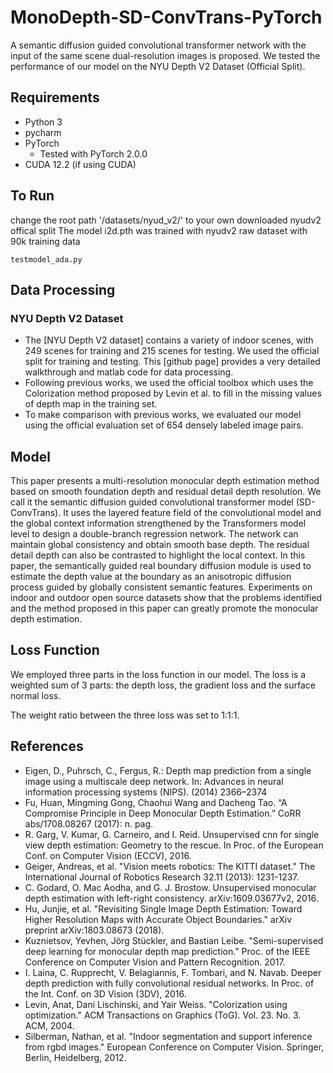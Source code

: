 # MonoDepth-SD-ConvTrans-PyTorch
A semantic diffusion guided convolutional transformer network with the input of the same scene dual-resolution images is proposed.
We tested the performance of our model on the NYU Depth V2 Dataset (Official Split).

## Requirements

* Python 3
* pycharm
* PyTorch 
  * Tested with PyTorch 2.0.0
* CUDA 12.2 (if using CUDA)


## To Run

change the root path '/datasets/nyud_v2/' to your own downloaded nyudv2 offical split
The model i2d.pth was trained with nyudv2 raw dataset with 90k training data
```
testmodel_ada.py
```

## Data Processing
### NYU Depth V2 Dataset
* The [NYU Depth V2 dataset] contains a variety of indoor scenes, with 249 scenes for training and 215 scenes for testing. We used the official split for training and testing. This [github page] provides a very detailed walkthrough and matlab code for data processing.
* Following previous works, we used the official toolbox which uses the Colorization method proposed by Levin et al. to fill in the missing values of depth map in the training set.
* To make comparison with previous works, we evaluated our model using the official evaluation set of 654 densely labeled image pairs.

## Model

This paper presents a multi-resolution monocular depth estimation method based on smooth foundation depth and residual detail depth resolution. 
We call it the semantic diffusion guided convolutional transformer model (SD-ConvTrans). 
It uses the layered feature field of the convolutional model and the global context information strengthened by the Transformers model level to design a double-branch regression network. 
The network can maintain global consistency and obtain smooth base depth. The residual detail depth can also be contrasted to highlight the local context. 
In this paper, the semantically guided real boundary diffusion module is used to estimate the depth value at the boundary as an anisotropic diffusion process guided by globally consistent semantic features. 
Experiments on indoor and outdoor open source datasets show that the problems identified and the method proposed in this paper can greatly promote the monocular depth estimation.

## Loss Function

We employed three parts in the loss function in our model. The loss is a weighted sum of 3 parts: the depth loss, the gradient loss and the surface normal loss.

The weight ratio between the three loss was set to 1:1:1.

## References
* Eigen, D., Puhrsch, C., Fergus, R.: Depth map prediction from a single image using a multiscale
deep network. In: Advances in neural information processing systems (NIPS). (2014)
2366–2374
* Fu, Huan, Mingming Gong, Chaohui Wang and Dacheng Tao. “A Compromise Principle in Deep Monocular Depth Estimation.” CoRR abs/1708.08267 (2017): n. pag.
* R. Garg, V. Kumar, G. Carneiro, and I. Reid. Unsupervised cnn for single view depth estimation: Geometry to the rescue. In Proc. of the European Conf. on Computer Vision (ECCV), 2016.
* Geiger, Andreas, et al. "Vision meets robotics: The KITTI dataset." The International Journal of Robotics Research 32.11 (2013): 1231-1237.
* C. Godard, O. Mac Aodha, and G. J. Brostow. Unsupervised monocular depth estimation with left-right consistency. arXiv:1609.03677v2, 2016.
* Hu, Junjie, et al. "Revisiting Single Image Depth Estimation: Toward Higher Resolution Maps with Accurate Object Boundaries." arXiv preprint arXiv:1803.08673 (2018).
* Kuznietsov, Yevhen, Jörg Stückler, and Bastian Leibe. "Semi-supervised deep learning for monocular depth map prediction." Proc. of the IEEE Conference on Computer Vision and Pattern Recognition. 2017.
* I. Laina, C. Rupprecht, V. Belagiannis, F. Tombari, and N. Navab. Deeper depth prediction with fully convolutional residual networks. In Proc. of the Int. Conf. on 3D Vision (3DV), 2016.
* Levin, Anat, Dani Lischinski, and Yair Weiss. "Colorization using optimization." ACM Transactions on Graphics (ToG). Vol. 23. No. 3. ACM, 2004.
* Silberman, Nathan, et al. "Indoor segmentation and support inference from rgbd images." European Conference on Computer Vision. Springer, Berlin, Heidelberg, 2012.

